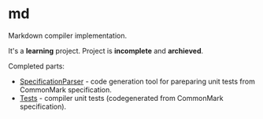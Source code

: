 # md
Markdown compiler implementation.

It's a **learning** project. Project is **incomplete** and **archieved**.

Completed parts:
- [SpecificationParser](./NickBuhro.Markdown.Tests.SpecificationParser) - code generation tool for pareparing unit tests from CommonMark specification.
- [Tests](NickBuhro.Markdown.Tests) - compiler unit tests (codegenerated from CommonMark specification).
